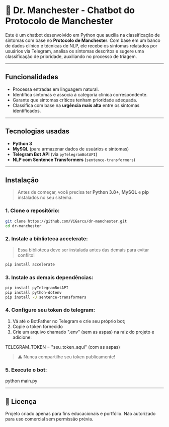 # 🤖 Dr. Manchester - Chatbot do Protocolo de Manchester
Este é um chatbot desenvolvido em Python que auxilia na classificação de sintomas com base no **Protocolo de Manchester**. Com base em um banco de dados clínico e técnicas de NLP, ele recebe os sintomas relatados por usuários via Telegram, analisa os sintomas descritos e sugere uma classificação de prioridade, auxiliando no processo de triagem.

---

## Funcionalidades

- Processa entradas em linguagem natural.
- Identifica sintomas e associa à categoria clínica correspondente.
- Garante que sintomas críticos tenham prioridade adequada.
- Classifica com base na **urgência mais alta** entre os sintomas identificados.

---

## Tecnologias usadas

- **Python 3**
- **MySQL** (para armazenar dados de usuários e sintomas)
- **Telegram Bot API** (via `pyTelegramBotAPI`)
- **NLP com Sentence Transformers** (`sentence-transformers`)

---

## Instalação

> Antes de começar, você precisa ter **Python 3.8+**, **MySQL** e **pip** instalados no seu sistema.

### 1. Clone o repositório:

```bash
git clone https://github.com/ViGarcs/dr-manchester.git
cd dr-manchester
```

### 2. Instale a biblioteca accelerate:

> Essa biblioteca deve ser instalada antes das demais para evitar conflito!

```bash
pip install accelerate
```

### 3. Instale as demais dependências:

```bash
pip install pyTelegramBotAPI
pip install python-dotenv
pip install -U sentence-transformers
```

### 4. Configure seu token do telegram:

1. Vá até o BotFather no Telegram e crie seu próprio bot;
2. Copie o token fornecido
3. Crie um arquivo chamado ".env" (sem as aspas) na raiz do projeto e adicione:

TELEGRAM_TOKEN = "seu_token_aqui" (com as aspas)

> ⚠️ Nunca compartilhe seu token publicamente!

### 5. Execute o bot:

python main.py

---

## 📄 Licença
Projeto criado apenas para fins educacionais e portfólio. Não autorizado para uso comercial sem permissão prévia.

